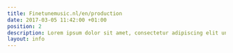 ```yaml
---
title: Finetunemusic.nl/en/production
date: 2017-03-05 11:42:00 +01:00
position: 2
description: Lorem ipsum dolor sit amet, consectetur adipiscing elit unde omnis.
layout: info
---
```


